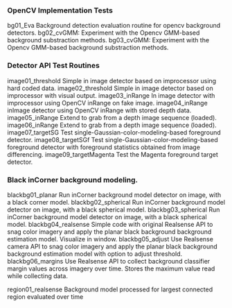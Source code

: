 
### OpenCV Implementation Tests ###
bg01_Eva            Background detection evaluation routine for opencv background detectors.
bg02_cvGMM:         Experiment with the Opencv GMM-based background substraction methods.
bg03_cvGMM:         Experiment with the Opencv GMM-based background substraction methods.

### Detector API Test Routines ###
image01_threshold       Simple in image detector based on improcessor using hard coded data.
image02_threshold       Simple in image detector based on improcessor with visual output.
image03_inRange         In image detector with improcessor using OpenCV inRange on fake image.
image04_inRange         inImage detector using OpenCV inRange with stored depth data.
image05_inRange         Extend to grab from a depth image sequence (loaded).
image06_inRange         Extend to grab from a depth image sequence (loaded).
image07_targetSG        Test single-Gaussian-color-modeling-based foreground detector.
image08_targetSGf       Test single-Gaussian-color-modeling-based foreground detector with
                        foreground statistics obtained from image differencing.
image09_targetMagenta   Test the Magenta foreground target detector. 

### Black inCorner background modeling. ###
blackbg01_planar    Run inCorner background model detector on image, with a black corner model.
blackbg02_spherical Run inCorner background model detector on image, with a black spherical model.
blackbg03_spherical Run inCorner background model detector on image, with a black spherical model.
blackbg04_realsense Simple code with original Realsense API to snag color imagery and apply the
                    planar black background background estimation model. Visualize in window.
blackbg05_adjust    Use Realsense camera API to snag color imagery and apply the planar
                    black background background estimation model with option to adjust threshold.
blackbg06_margins   Use Realsense API to collect background classifier margin values across
                    imagery over time.  Stores the maximum value read while collecting data.

region01_realsense  Background model processed for largest connected region evaluated over time
